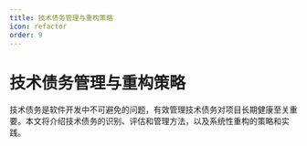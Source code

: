 ```yaml
---
title: 技术债务管理与重构策略
icon: refactor
order: 9
---
```


# 技术债务管理与重构策略

技术债务是软件开发中不可避免的问题，有效管理技术债务对项目长期健康至关重要。本文将介绍技术债务的识别、评估和管理方法，以及系统性重构的策略和实践。
